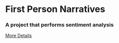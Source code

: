# First Person Narratives
### A project that performs sentiment analysis

[More Details](https://github.com/harshkaria/firstpersonnarratives/blob/master/Karia_Tor_Narla_Paper.pdf)
